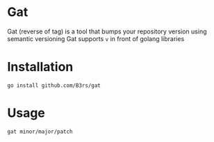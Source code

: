 # Gat
Gat (reverse of tag) is a tool that bumps your repository version using semantic versioning
Gat supports `v` in front of golang libraries

# Installation
```
go install github.com/B3rs/gat
```

# Usage
```
gat minor/major/patch
```